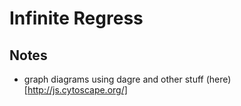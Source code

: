 # Infinite Regress

## Notes
- graph diagrams using dagre and other stuff (here)[http://js.cytoscape.org/]
